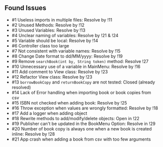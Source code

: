 ## Found Issues

- #1 Useless imports in multiple files: Resolve by !11
- #2 Unused Methods: Resolve by !12
- #3 Unused Variables: Resolve by !13
- #4 Unclear naming of variables: Resolve by !21 & !24
- #5 Variable should be local: Resolve by !14
- #6 Controller class too large
- #7 Not consistent with variable names: Resolve by !15
- #8 Change Date format to dd/MM/yyyy: Resolve by !19
- #9 Remove `searchBook(int by, String token)` method: Resolve !27
- #10 Unnecessary use of a variable in MainMenu: Resolve by !16
- #11 Add comment to View class: Resolve by !23
- #12 Refactor View class: Resolve by !23
- #13 `borrowBookCopy` and `returnBookCopy` are not tested: Closed (already resolved)
- #14 Lack of Error handling when importing book or book copies from csv
- #15 ISBN not checked when adding book: Resolve by !25
- #16 Throw exception when values are wrongly formatted: Resolve by !18
- #17 Add a logger when adding object
- #18 Rewrite methods to add/modify/delete objects: Open in !22
- #19 Publisher can't be updated in the BookMenu Option: Resolve in !29
- #20 Number of book copy is always one when a new book is created inline: Resolve by !28
- #21 App crash when adding a book from csv with too few arguments 